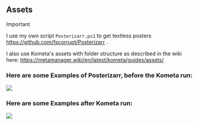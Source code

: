 ## Assets

> [!IMPORTANT]
> I use my own script `Posterizarr.ps1` to get textless posters https://github.com/fscorrupt/Posterizarr .
> 
> I also use Kometa's assets with folder structure as described in the wiki here: https://metamanager.wiki/en/latest/kometa/guides/assets/

### Here are some Examples of Posterizarr, before the Kometa run:
![](https://i.imgur.com/9Ojso4Z.jpeg)

### Here are some Examples after Kometa run:
![](https://i.imgur.com/ytEbDm8.jpeg)
